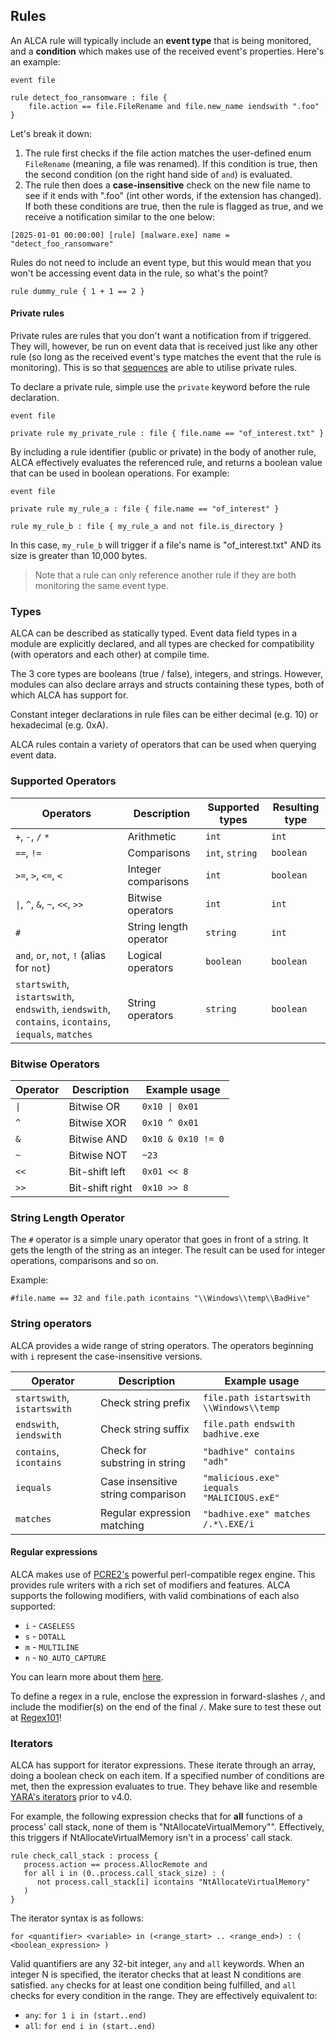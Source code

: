 ## Rules

An ALCA rule will typically include an **event type** that is being monitored, and a **condition** which makes use of
the received event's properties. Here's an example:

```
event file

rule detect_foo_ransomware : file {
    file.action == file.FileRename and file.new_name iendswith ".foo"
} 
```

Let's break it down:
1. The rule first checks if the file action matches the user-defined enum `FileRename` (meaning, a file was renamed).
   If this condition is true, then the second condition (on the right hand side of `and`) is evaluated.
2. The rule then does a **case-insensitive** check on the new file name to see if it ends with ".foo" (int other words, if
   the extension has changed). If both these conditions are true, then the rule is flagged as true, and we receive a
   notification similar to the one below:

```
[2025-01-01 00:00:00] [rule] [malware.exe] name = "detect_foo_ransomware"
```

Rules do not need to include an event type, but this would mean that you won't be accessing event data in the rule, so
what's the point?

```
rule dummy_rule { 1 + 1 == 2 }
```

#### Private rules

Private rules are rules that you don't want a notification from if triggered. They will, however, be run on event data
that is received just like any other rule (so long as the received event's type matches the event that the rule is 
monitoring). This is so that [sequences](SEQUENCES.md) are able to utilise private rules.

To declare a private rule, simple use the `private` keyword before the rule declaration.

```
event file

private rule my_private_rule : file { file.name == "of_interest.txt" }
```

By including a rule identifier (public or private) in the body of another rule, ALCA effectively evaluates the 
referenced rule, and returns a boolean value that can be used in boolean operations. For example:

```
event file

private rule my_rule_a : file { file.name == "of_interest" }

rule my_rule_b : file { my_rule_a and not file.is_directory }
```

In this case, `my_rule_b` will trigger if a file's name is "of_interest.txt" AND its size is greater than 10,000 bytes.
> Note that a rule can only reference another rule if they are both monitoring the same event type.

### Types

ALCA can be described as statically typed. Event data field types in a module are explicitly declared,
and all types are checked for compatibility (with operators and each other) at compile time.

The 3 core types are booleans (true / false), integers, and strings. However, modules can also declare arrays
and structs containing these types, both of which ALCA has support for. 

Constant integer declarations in rule files can be either decimal (e.g. 10) or hexadecimal (e.g. 0xA).

ALCA rules contain a variety of operators that can be used when querying event data.

### Supported Operators

| Operators                                                                                           | Description            | Supported types | Resulting type |
|-----------------------------------------------------------------------------------------------------|------------------------|-----------------|----------------|
| `+`, `-`, `/` `*`                                                                                   | Arithmetic             | `int`           | `int`          |
| `==`, `!=`                                                                                          | Comparisons            | `int`, `string` | `boolean`      |
| `>=`, `>`, `<=`, `<`                                                                                | Integer comparisons    | `int`           | `boolean`      |
| `\|`, `^`, `&`, `~`, `<<`, `>>`                                                                     | Bitwise operators      | `int`           | `int`          |
| `#`                                                                                                 | String length operator | `string`        | `int`          |
| `and`, `or`, `not`, `!` (alias for `not`)                                                           | Logical operators      | `boolean`       | `boolean`      |
| `startswith`, `istartswith`, `endswith`, `iendswith`, `contains`, `icontains`, `iequals`, `matches` | String operators       | `string`        | `boolean`      |

### Bitwise Operators

| Operator | Description     | Example usage      |
|----------|-----------------|--------------------|
| `\|`     | Bitwise OR      | `0x10 \| 0x01`     |
| `^`      | Bitwise XOR     | `0x10 ^ 0x01`      |
| `&`      | Bitwise AND     | `0x10 & 0x10 != 0` |
| `~`      | Bitwise NOT     | `~23`              |
| `<<`     | Bit-shift left  | `0x01 << 8`        |
| `>>`     | Bit-shift right | `0x10 >> 8`        |

### String Length Operator

The `#` operator is a simple unary operator that goes in front of a string. It gets the length of the string as an integer.
The result can be used for integer operations, comparisons and so on.

Example:

```
#file.name == 32 and file.path icontains "\\Windows\\temp\\BadHive"
```

### String operators

ALCA provides a wide range of string operators. The operators beginning with `i` represent the case-insensitive versions.

| Operator                    | Description                        | Example usage                             |
|-----------------------------|------------------------------------|-------------------------------------------|
| `startswith`, `istartswith` | Check string prefix                | `file.path istartswith \\Windows\\temp`   |
| `endswith`, `iendswith`     | Check string suffix                | `file.path endswith badhive.exe`          |
| `contains`, `icontains`     | Check for substring in string      | `"badhive" contains "adh"`                |
| `iequals`                   | Case insensitive string comparison | `"malicious.exe" iequals "MALICIOUS.exE"` |
| `matches`                   | Regular expression matching        | `"badhive.exe" matches /.*\.EXE/i`        |

#### Regular expressions

ALCA makes use of [PCRE2's](https://github.com/PCRE2Project/pcre2) powerful perl-compatible regex engine. This
provides rule writers with a rich set of modifiers and features. ALCA supports the following modifiers, with valid
combinations of each also supported:

- `i` - `CASELESS`
- `s` - `DOTALL`
- `m` - `MULTILINE`
- `n` - `NO_AUTO_CAPTURE`

You can learn more about them [here](https://www.pcre.org/current/doc/html/pcre2test.html#TOC1).

To define a regex in a rule, enclose the expression in forward-slashes `/`, and include the modifier(s) on the end
of the final `/`. Make sure to test these out at [Regex101](https://regex101.com/)!

### Iterators

ALCA has support for iterator expressions. These iterate through an array, doing a boolean check on each item.
If a specified number of conditions are met, then the expression evaluates to true. They behave like and resemble [YARA's 
iterators](https://yara.readthedocs.io/en/stable/writingrules.html#iterators) prior to v4.0.

For example, the following expression checks that for **all** functions of a process' call stack, none of them
is "NtAllocateVirtualMemory"". Effectively, this triggers if NtAllocateVirtualMemory isn't in a process' call stack.

```
rule check_call_stack : process {
   process.action == process.AllocRemote and
   for all i in (0..process.call_stack_size) : (
      not process.call_stack[i] icontains "NtAllocateVirtualMemory"
   )
}
```

The iterator syntax is as follows:

```
for <quantifier> <variable> in (<range_start> .. <range_end>) : ( <boolean_expression> )
```

Valid quantifiers are any 32-bit integer, `any` and `all` keywords. When an integer N is specified, the iterator checks
that at least N conditions are satisfied. `any` checks for at least one condition being fulfilled, and `all` checks for
every condition in the range. They are effectively equivalent to:

- `any`: `for 1 i in (start..end)`
- `all`: `for end i in (start..end)`